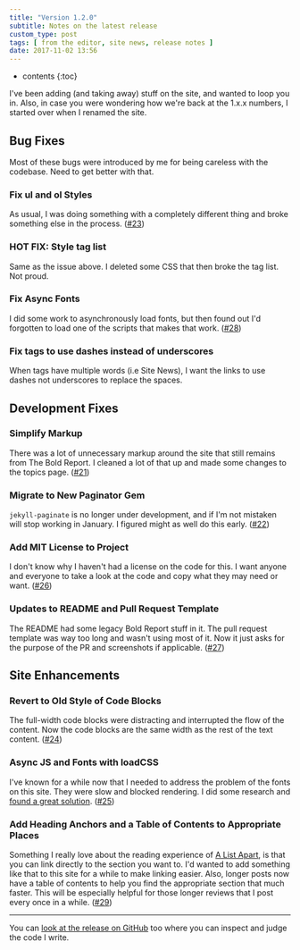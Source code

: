 ```yaml
---
title: "Version 1.2.0"
subtitle: Notes on the latest release
custom_type: post
tags: [ from the editor, site news, release notes ]
date: 2017-11-02 13:56
---
```


* contents
{:toc}

I've been adding (and taking away) stuff on the site, and wanted to loop you in. Also, in case you were wondering how we're back at the 1.x.x numbers, I started over when I renamed the site.

## Bug Fixes

Most of these bugs were introduced by me for being careless with the codebase. Need to get better with that.

### Fix ul and ol Styles

As usual, I was doing something with a completely different thing and broke something else in the process. ([#23](https://github.com/smithtimmytim/brightlycolored.org/pull/23))

### HOT FIX: Style tag list

Same as the issue above. I deleted some CSS that then broke the tag list. Not proud.

### Fix Async Fonts

I did some work to asynchronously load fonts, but then found out I'd forgotten to load one of the scripts that makes that work. ([#28](https://github.com/smithtimmytim/brightlycolored.org/pull/28))

### Fix tags to use dashes instead of underscores
When tags have multiple words (i.e Site News), I want the links to use dashes not underscores to replace the spaces.

## Development Fixes

### Simplify Markup

There was a lot of unnecessary markup around the site that still remains from The Bold Report. I cleaned a lot of that up and made some changes to the topics page. ([#21](https://github.com/smithtimmytim/brightlycolored.org/pull/21))

### Migrate to New Paginator Gem

`jekyll-paginate` is no longer under development, and if I'm not mistaken will stop working in January. I figured might as well do this early. ([#22](https://github.com/smithtimmytim/brightlycolored.org/pull/22))

### Add MIT License to Project

I don't know why I haven't had a license on the code for this. I want anyone and everyone to take a look at the code and copy what they may need or want. ([#26](https://github.com/smithtimmytim/brightlycolored.org/pull/26))

### Updates to README and Pull Request Template

The README had some legacy Bold Report stuff in it. The pull request template was way too long and wasn't using most of it. Now it just asks for the purpose of the PR and screenshots if applicable. ([#27](https://github.com/smithtimmytim/brightlycolored.org/pull/27))

## Site Enhancements

### Revert to Old Style of Code Blocks

The full-width code blocks were distracting and interrupted the flow of the content. Now the code blocks are the same width as the rest of the text content. ([#24](https://github.com/smithtimmytim/brightlycolored.org/pull/24))

### Async JS and Fonts with loadCSS

I've known for a while now that I needed to address the problem of the fonts on this site. They were slow and blocked rendering. I did some research and [found a great solution](/2017/10/performant-cloud-typography-fonts/). ([#25](https://github.com/smithtimmytim/brightlycolored.org/pull/25))

### Add Heading Anchors and a Table of Contents to Appropriate Places

Something I really love about the reading experience of [A List Apart](https://alistapart.com/), is that you can link directly to the section you want to. I'd wanted to add something like that to this site for a while to make linking easier. Also, longer posts now have a table of contents to help you find the appropriate section that much faster. This will be especially helpful for those longer reviews that I post every once in a while. ([#29](https://github.com/smithtimmytim/brightlycolored.org/pull/29))

---

You can [look at the release on GitHub](https://github.com/smithtimmytim/brightlycolored.org/releases/tag/v1.2.0) too where you can inspect and judge the code I write.
